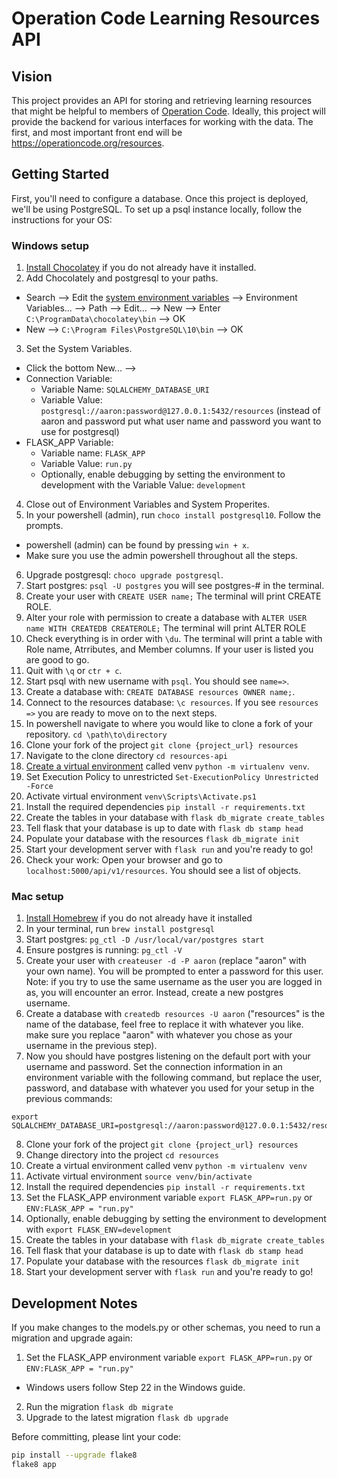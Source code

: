 # Operation Code Learning Resources API

## Vision

This project provides an API for storing and retrieving learning resources that might be helpful to members of [Operation Code](https://operationcode.org/). Ideally, this project will provide the backend for various interfaces for working with the data. The first, and most important front end will be https://operationcode.org/resources.

## Getting Started

First, you'll need to configure a database. Once this project is deployed, we'll be using PostgreSQL. To set up a psql instance locally, follow the instructions for your OS:

### Windows setup

1. [Install Chocolatey](https://chocolatey.org/docs/installation#installing-chocolatey) if you do not already have it installed.
2. Add Chocolately and postgresql to your paths.   
- Search --> Edit the [system environment variables](https://docs.microsoft.com/en-us/windows/desktop/shell/user-environment-variables) --> Environment Variables... --> Path --> Edit... --> New --> Enter `C:\ProgramData\chocolatey\bin` --> OK
- New --> `C:\Program Files\PostgreSQL\10\bin` --> OK
3. Set the System Variables.
- Click the bottom New... -->
- Connection Variable:
    - Variable Name: `SQLALCHEMY_DATABASE_URI`
    - Variable Value: `postgresql://aaron:password@127.0.0.1:5432/resources` (instead of aaron and password put what user name and password you want to use for postgresql) 
- FLASK_APP Variable:
    - Variable name: `FLASK_APP`
    - Variable Value: `run.py`
    - Optionally, enable debugging by setting the environment to development with the Variable Value: `development`
4. Close out of Environment Variables and System Properites.
5. In your powershell (admin), run `choco install postgresql10`. Follow the prompts.
- powershell (admin) can be found by pressing `win + x`. 
- Make sure you use the admin powershell throughout all the steps.
6. Upgrade postgresql: `choco upgrade postgresql`.
7. Start postgres: `psql -U postgres` you will see postgres-# in the terminal.
8. Create your user with `CREATE USER name;` The terminal will print CREATE ROLE.
9. Alter your role with permission to create a database with `ALTER USER name WITH CREATEDB CREATEROLE;` The terminal will print ALTER ROLE
10. Check everything is in order with `\du`. The terminal will print a table with Role name, Atrributes, and Member columns. If your user is listed you are good to go.
11. Quit with `\q` or `ctr + c`.
12. Start psql with new username with `psql`. You should see `name=>`.
13. Create a database with: `CREATE DATABASE resources OWNER name;`.
14. Connect to the resources database: `\c resources`. If you see `resources =>` you are ready to move on to the next steps.
15. In powershell navigate to where you would like to clone a fork of your repository. `cd \path\to\directory`
16. Clone your fork of the project `git clone {project_url} resources`
17. Navigate to the clone directory `cd resources-api`
18. [Create a virtual environment](https://docs.python.org/3/library/venv.html) called venv `python -m virtualenv venv`.
19. Set Execution Policy to unrestricted `Set-ExecutionPolicy Unrestricted -Force`
20. Activate virtual environment `venv\Scripts\Activate.ps1`
21. Install the required dependencies `pip install -r requirements.txt`
22. Create the tables in your database with `flask db_migrate create_tables`
23. Tell flask that your database is up to date with `flask db stamp head`
24. Populate your database with the resources `flask db_migrate init`
25. Start your development server with `flask run` and you're ready to go!
26. Check your work: Open your browser and go to `localhost:5000/api/v1/resources`. You should see a list of objects. 


### Mac setup

1. [Install Homebrew](https://brew.sh/) if you do not already have it installed
2. In your terminal, run `brew install postgresql`
3. Start postgres: `pg_ctl -D /usr/local/var/postgres start`
4. Ensure postgres is running: `pg_ctl -V`
5. Create your user with `createuser -d -P aaron` (replace "aaron" with your own name). You will be prompted to enter a password for this user.
Note: if you try to use the same username as the user you are logged in as, you will encounter an error. Instead, create a new postgres username.
6. Create a database with `createdb resources -U aaron` ("resources" is the name of the database, feel free to replace it with whatever you like. make sure you replace "aaron" with whatever you chose as your username in the previous step).
7. Now you should have postgres listening on the default port with your username and password. Set the connection information in an environment variable with the following command, but replace the user, password, and database with whatever you used for your setup in the previous commands:
```
export SQLALCHEMY_DATABASE_URI=postgresql://aaron:password@127.0.0.1:5432/resources
```
8. Clone your fork of the project `git clone {project_url} resources`
9. Change directory into the project `cd resources`
10. Create a virtual environment called venv `python -m virtualenv venv`
11. Activate virtual environment `source venv/bin/activate`
12. Install the required dependencies `pip install -r requirements.txt`
13. Set the FLASK_APP environment variable `export FLASK_APP=run.py` or `ENV:FLASK_APP = "run.py"`
14. Optionally, enable debugging by setting the environment to development with `export FLASK_ENV=development`
15. Create the tables in your database with `flask db_migrate create_tables`
16. Tell flask that your database is up to date with `flask db stamp head`
17. Populate your database with the resources `flask db_migrate init`
18. Start your development server with `flask run` and you're ready to go!


## Development Notes

If you make changes to the models.py or other schemas, you need to run a migration and upgrade again:

1. Set the FLASK_APP environment variable `export FLASK_APP=run.py` or `ENV:FLASK_APP = "run.py"`
- Windows users follow Step 22 in the Windows guide.
2. Run the migration `flask db migrate`
3. Upgrade to the latest migration `flask db upgrade`

Before committing, please lint your code:

```sh
pip install --upgrade flake8
flake8 app
```
